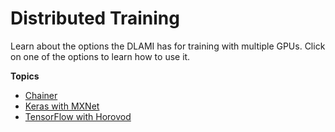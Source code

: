 # Distributed Training<a name="distributed-training"></a>

Learn about the options the DLAMI has for training with multiple GPUs\. Click on one of the options to learn how to use it\.

**Topics**
+ [Chainer](tutorial-chainer.md)
+ [Keras with MXNet](keras-mxnet.md)
+ [TensorFlow with Horovod](tutorial-horovod.md)